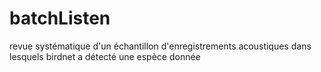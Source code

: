 # batchListen
revue systématique d'un échantillon d'enregistrements acoustiques dans lesquels birdnet a détecté une espèce donnée
